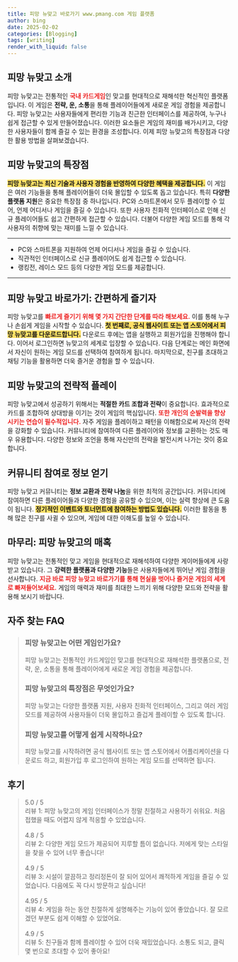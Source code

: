 ```yaml
---
title: 피망 뉴맞고 바로가기 www.pmang.com 게임 플랫폼
author: bing
date: 2025-02-02
categories: [Blogging]
tags: [writing]
render_with_liquid: false
---
```



<h2 id='피망 뉴맞고 소개'>피망 뉴맞고 소개</h2>

<p>피망 뉴맞고는 전통적인 <b><span style="color: #ee2323;">국내 카드게임</span></b>인 맞고를 현대적으로 재해석한 혁신적인 플랫폼입니다. 이 게임은 <b>전략, 운, 소통</b>을 통해 플레이어들에게 새로운 게임 경험을 제공합니다. 피망 뉴맞고는 사용자들에게 편리한 기능과 친근한 인터페이스를 제공하여, 누구나 쉽게 접근할 수 있게 만들어졌습니다. 이러한 요소들은 게임의 재미를 배가시키고, 다양한 사용자들이 함께 즐길 수 있는 환경을 조성합니다. 이제 피망 뉴맞고의 특장점과 다양한 활용 방법을 살펴보겠습니다.</p>

<h2 id='특장점'>피망 뉴맞고의 특장점</h2>

<p><b><span style="background-color: #ffe066;">피망 뉴맞고는 최신 기술과 사용자 경험을 반영하여 다양한 혜택을 제공합니다.</span></b> 이 게임은 여러 기능들을 통해 플레이어들이 더욱 몰입할 수 있도록 돕고 있습니다. 특히 <b>다양한 플랫폼 지원</b>은 중요한 특장점 중 하나입니다. PC와 스마트폰에서 모두 플레이할 수 있어, 언제 어디서나 게임을 즐길 수 있습니다. 또한 사용자 친화적 인터페이스로 인해 신규 플레이어들도 쉽고 간편하게 접근할 수 있습니다. 더불어 다양한 게임 모드를 통해 각 사용자의 취향에 맞는 재미를 느낄 수 있습니다.</p>

<hr />

<ul>
    <li>PC와 스마트폰을 지원하여 언제 어디서나 게임을 즐길 수 있습니다.</li>
    <li>직관적인 인터페이스로 신규 플레이어도 쉽게 접근할 수 있습니다.</li>
    <li>랭킹전, 레이스 모드 등의 다양한 게임 모드를 제공합니다.</li>
</ul>

<hr />

<h2 id='빠른 게임 시작 방법'>피망 뉴맞고 바로가기: 간편하게 즐기자</h2>

<p>피망 뉴맞고를 <b><span style="color: #ee2323;">빠르게 즐기기 위해 몇 가지 간단한 단계를 따라 해보세요.</span></b> 이를 통해 누구나 손쉽게 게임을 시작할 수 있습니다. <b><span style="background-color: #ffe066;">첫 번째로, 공식 웹사이트 또는 앱 스토어에서 피망 뉴맞고를 다운로드합니다.</span></b> 다운로드 후에는 앱을 실행하고 회원가입을 진행해야 합니다. 이어서 로그인하면 뉴맞고의 세계로 입장할 수 있습니다. 다음 단계로는 메인 화면에서 자신이 원하는 게임 모드를 선택하여 참여하게 됩니다. 마지막으로, 친구를 초대하고 채팅 기능을 활용하면 더욱 즐거운 경험을 할 수 있습니다.</p>

<h2 id='전략적 플레이'>피망 뉴맞고의 전략적 플레이</h2>

<p>피망 뉴맞고에서 성공하기 위해서는 <b>적절한 카드 조합과 전략</b>이 중요합니다. 효과적으로 카드를 조합하여 상대방을 이기는 것이 게임의 핵심입니다. <b><span style="color: #ee2323;">또한 개인의 순발력을 향상시키는 연습이 필수적입니다.</span></b> 자주 게임을 플레이하고 패턴을 이해함으로써 자신의 전략을 강화할 수 있습니다. 커뮤니티에 참여하여 다른 플레이어와 정보를 교환하는 것도 매우 유용합니다. 다양한 정보와 조언을 통해 자신만의 전략을 발전시켜 나가는 것이 중요합니다.</p>

<h2 id='게임 커뮤니티 활용'>커뮤니티 참여로 정보 얻기</h2>

<p>피망 뉴맞고 커뮤니티는 <b>정보 교환과 전략 나눔</b>을 위한 최적의 공간입니다. 커뮤니티에 참여하면 다른 플레이어들과 다양한 경험을 공유할 수 있으며, 이는 실력 향상에 큰 도움이 됩니다. <b><span style="background-color: #ffe066;">정기적인 이벤트와 토너먼트에 참여하는 방법도 있습니다.</span></b> 이러한 활동을 통해 많은 친구를 사귈 수 있으며, 게임에 대한 이해도를 높일 수 있습니다.</p>

<h2 id='결론'>마무리: 피망 뉴맞고의 매혹</h2>

<p>피망 뉴맞고는 전통적인 맞고 게임을 현대적으로 재해석하여 다양한 게이머들에게 사랑받고 있습니다. 그 <b>강력한 플랫폼과 다양한 기능</b>들은 사용자들에게 뛰어난 게임 경험을 선사합니다. <b><span style="color: #ee2323;">지금 바로 피망 뉴맞고 바로가기를 통해 현실을 벗어나 즐거운 게임의 세계로 빠져들어보세요.</span></b> 게임의 매력과 재미를 최대한 느끼기 위해 다양한 모드와 전략을 활용해 보시기 바랍니다.</p>


<h2 id='자주_찾는_FAQ'>자주 찾는 FAQ</h2>
<div itemscope="" itemtype="https://schema.org/FAQPage">
<blockquote>
<div itemscope="" itemprop="mainEntity" itemtype="https://schema.org/Question">
<h3 itemprop="name">피망 뉴맞고는 어떤 게임인가요?</h3>
<div itemscope="" itemprop="acceptedAnswer" itemtype="https://schema.org/Answer">
<span itemprop="text">
<p>피망 뉴맞고는 전통적인 카드게임인 맞고를 현대적으로 재해석한 플랫폼으로, 전략, 운, 소통을 통해 플레이어에게 새로운 게임 경험을 제공합니다.</p>
</span>
</div>
</div>
<div itemscope="" itemprop="mainEntity" itemtype="https://schema.org/Question">
<h3 itemprop="name">피망 뉴맞고의 특장점은 무엇인가요?</h3>
<div itemscope="" itemprop="acceptedAnswer" itemtype="https://schema.org/Answer">
<span itemprop="text">
<p>피망 뉴맞고는 다양한 플랫폼 지원, 사용자 친화적 인터페이스, 그리고 여러 게임 모드를 제공하여 사용자들이 더욱 몰입하고 즐겁게 플레이할 수 있도록 합니다.</p>
</span>
</div>
</div>
<div itemscope="" itemprop="mainEntity" itemtype="https://schema.org/Question">
<h3 itemprop="name">피망 뉴맞고를 어떻게 쉽게 시작하나요?</h3>
<div itemscope="" itemprop="acceptedAnswer" itemtype="https://schema.org/Answer">
<span itemprop="text">
<p>피망 뉴맞고를 시작하려면 공식 웹사이트 또는 앱 스토어에서 어플리케이션을 다운로드 하고, 회원가입 후 로그인하여 원하는 게임 모드를 선택하면 됩니다.</p>
</span>
</div>
</div>
</blockquote>
</div>
<h2 id='후기'>후기</h2>
<div itemscope itemtype="https://schema.org/Product">
  <blockquote>
  <div itemprop="review" itemscope itemtype="https://schema.org/Review">
      <div itemprop="reviewRating" itemscope itemtype="https://schema.org/Rating"> <span itemprop="ratingValue">5.0</span> / <span itemprop="bestRating">5</span> </div>
      <span itemprop="reviewBody">리뷰 1: 피망 뉴맞고의 게임 인터페이스가 정말 친절하고 사용하기 쉬워요. 처음 접했을 때도 어렵지 않게 적응할 수 있었습니다.</span>
  </div>
  <br>
  <div itemprop="review" itemscope itemtype="https://schema.org/Review">
      <div itemprop="reviewRating" itemscope itemtype="https://schema.org/Rating"> <span itemprop="ratingValue">4.8</span> / <span itemprop="bestRating">5</span> </div>
      <span itemprop="reviewBody">리뷰 2: 다양한 게임 모드가 제공되어 지루할 틈이 없습니다. 저에게 맞는 스타일을 찾을 수 있어 너무 좋습니다!</span>
  </div>
  <br>
  <div itemprop="review" itemscope itemtype="https://schema.org/Review">
      <div itemprop="reviewRating" itemscope itemtype="https://schema.org/Rating"> <span itemprop="ratingValue">4.9</span> / <span itemprop="bestRating">5</span> </div>
      <span itemprop="reviewBody">리뷰 3: 시설이 깔끔하고 정리정돈이 잘 되어 있어서 쾌적하게 게임을 즐길 수 있었습니다. 다음에도 꼭 다시 방문하고 싶습니다!</span>
  </div>
  <br>
  <div itemprop="review" itemscope itemtype="https://schema.org/Review">
      <div itemprop="reviewRating" itemscope itemtype="https://schema.org/Rating"> <span itemprop="ratingValue">4.95</span> / <span itemprop="bestRating">5</span> </div>
      <span itemprop="reviewBody">리뷰 4: 게임을 하는 동안 친절하게 설명해주는 기능이 있어 좋았습니다. 잘 모르겠던 부분도 쉽게 이해할 수 있었어요.</span>
  </div>
  <br>
  <div itemprop="review" itemscope itemtype="https://schema.org/Review">
      <div itemprop="reviewRating" itemscope itemtype="https://schema.org/Rating"> <span itemprop="ratingValue">4.9</span> / <span itemprop="bestRating">5</span> </div>
      <span itemprop="reviewBody">리뷰 5: 친구들과 함께 플레이할 수 있어 더욱 재밌었습니다. 소통도 되고, 클릭 몇 번으로 초대할 수 있어 좋아요!</span>
  </div>
  </blockquote>
</div>
